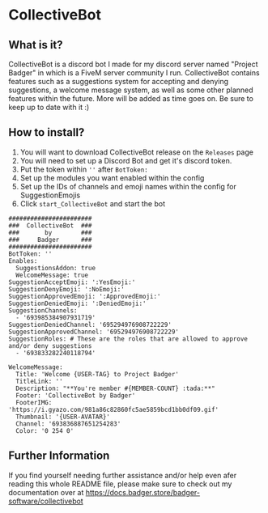 # CollectiveBot

## What is it?
CollectiveBot is a discord bot I made for my discord server named "Project Badger" in
which is a FiveM server community I run. CollectiveBot contains features such as a
suggestions system for accepting and denying suggestions, a welcome message system, as
well as some other planned features within the future. More will be added as time goes
on. Be sure to keep up to date with it :)
## How to install?
1. You will want to download CollectiveBot release on the `Releases` page
2. You will need to set up a Discord Bot and get it's discord token.
3. Put the token within `''` after `BotToken:`
4. Set up the modules you want enabled within the config
5. Set up the IDs of channels and emoji names within the config for SuggestionEmojis
6. Click `start_CollectiveBot` and start the bot
```
#######################
###  CollectiveBot  ###
###       by        ###
###     Badger      ###
#######################
BotToken: ''
Enables:
  SuggestionsAddon: true
  WelcomeMessage: true
SuggestionAcceptEmoji: ':YesEmoji:'
SuggestionDenyEmoji: ':NoEmoji:'
SuggestionApprovedEmoji: ':ApprovedEmoji:'
SuggestionDeniedEmoji: ':DeniedEmoji:'
SuggestionChannels:
  - '693985384907931719'
SuggestionDeniedChannel: '695294976908722229'
SuggestionApprovedChannel: '695294976908722229'
SuggestionRoles: # These are the roles that are allowed to approve and/or deny suggestions
  - '693833282240118794'

WelcomeMessage:
  Title: 'Welcome {USER-TAG} to Project Badger'
  TitleLink: ''
  Description: "**You're member #{MEMBER-COUNT} :tada:**"
  Footer: 'CollectiveBot by Badger'
  FooterIMG: 'https://i.gyazo.com/981a86c82860fc5ae5859bcd1bb0df09.gif'
  Thumbnail: '{USER-AVATAR}'
  Channel: '693836887651254283'
  Color: '0 254 0'
```
## Further Information
If you find yourself needing further assistance and/or help even afer reading 
this whole README file, please make sure to check out my documentation over 
at https://docs.badger.store/badger-software/collectivebot